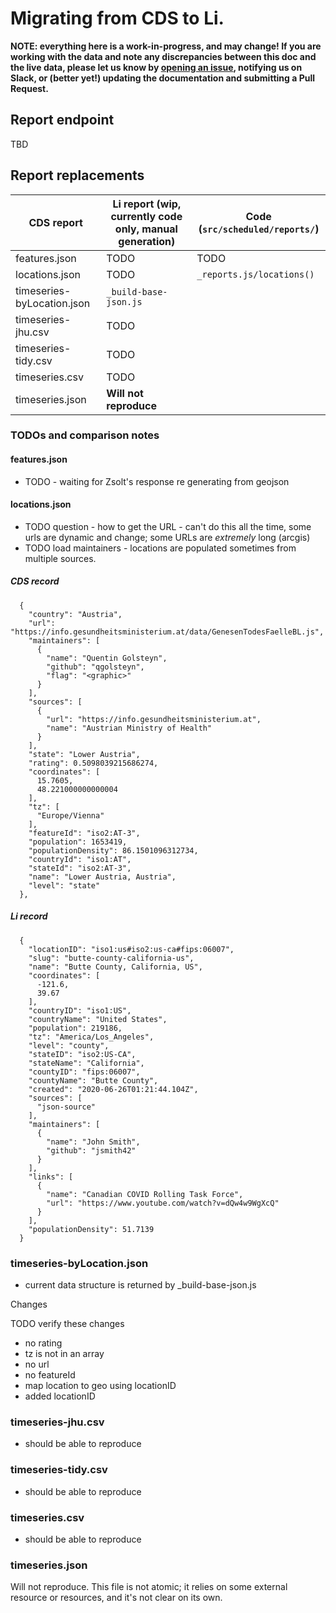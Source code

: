 # Migrating from CDS to Li.

**NOTE: everything here is a work-in-progress, and may change!  If you are working with the data and note any discrepancies between this doc and the live data, please let us know by [opening an issue](https://github.com/covidatlas/li/issues/new/choose), notifying us on Slack, or (better yet!) updating the documentation and submitting a Pull Request.**

## Report endpoint

TBD

## Report replacements

| CDS report | Li report **(wip, currently code only, manual generation)** | Code (`src/scheduled/reports/`) |
| --- | --- | --- |
| features.json | TODO | TODO |
| locations.json | TODO | `_reports.js/locations()` |
| timeseries-byLocation.json | `_build-base-json.js` |
| timeseries-jhu.csv | TODO |
| timeseries-tidy.csv | TODO |
| timeseries.csv | TODO |
| timeseries.json | **Will not reproduce** |


### TODOs and comparison notes

#### features.json

- TODO - waiting for Zsolt's response re generating from geojson

#### locations.json

- TODO question - how to get the URL - can't do this all the time, some urls are dynamic and change; some URLs are _extremely_ long (arcgis)
- TODO load maintainers - locations are populated sometimes from multiple sources.

##### CDS record

```
  {
    "country": "Austria",
    "url": "https://info.gesundheitsministerium.at/data/GenesenTodesFaelleBL.js",
    "maintainers": [
      {
        "name": "Quentin Golsteyn",
        "github": "qgolsteyn",
        "flag": "<graphic>"
      }
    ],
    "sources": [
      {
        "url": "https://info.gesundheitsministerium.at",
        "name": "Austrian Ministry of Health"
      }
    ],
    "state": "Lower Austria",
    "rating": 0.5098039215686274,
    "coordinates": [
      15.7605,
      48.221000000000004
    ],
    "tz": [
      "Europe/Vienna"
    ],
    "featureId": "iso2:AT-3",
    "population": 1653419,
    "populationDensity": 86.1501096312734,
    "countryId": "iso1:AT",
    "stateId": "iso2:AT-3",
    "name": "Lower Austria, Austria",
    "level": "state"
  },

```

##### Li record

```
  {
    "locationID": "iso1:us#iso2:us-ca#fips:06007",
    "slug": "butte-county-california-us",
    "name": "Butte County, California, US",
    "coordinates": [
      -121.6,
      39.67
    ],
    "countryID": "iso1:US",
    "countryName": "United States",
    "population": 219186,
    "tz": "America/Los_Angeles",
    "level": "county",
    "stateID": "iso2:US-CA",
    "stateName": "California",
    "countyID": "fips:06007",
    "countyName": "Butte County",
    "created": "2020-06-26T01:21:44.104Z",
    "sources": [
      "json-source"
    ],
    "maintainers": [
      {
        "name": "John Smith",
        "github": "jsmith42"
      }
    ],
    "links": [
      {
        "name": "Canadian COVID Rolling Task Force",
        "url": "https://www.youtube.com/watch?v=dQw4w9WgXcQ"
      }
    ],
    "populationDensity": 51.7139
  }
```

### timeseries-byLocation.json

- current data structure is returned by _build-base-json.js

Changes

TODO verify these changes

* no rating
* tz is not in an array
* no url
* no featureId
* map location to geo using locationID
* added locationID

### timeseries-jhu.csv

- should be able to reproduce

### timeseries-tidy.csv

- should be able to reproduce

### timeseries.csv

- should be able to reproduce

### timeseries.json

Will not reproduce.  This file is not atomic; it relies on some external resource or resources, and it's not clear on its own.